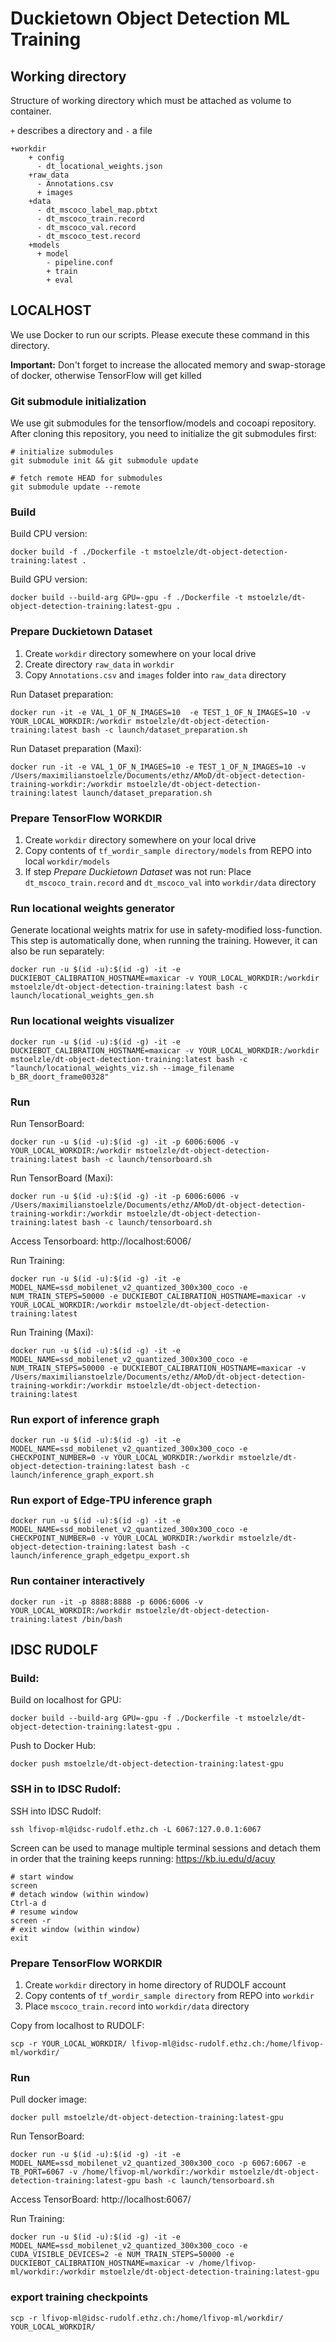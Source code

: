 # Duckietown Object Detection ML Training
## Working directory
Structure of working directory which must be attached as volume to container.

`+` describes a directory and `-` a file
```
+workdir
    + config
      - dt_locational_weights.json
    +raw_data
      - Annotations.csv
      + images
    +data
      - dt_mscoco_label_map.pbtxt
      - dt_mscoco_train.record
      - dt_mscoco_val.record
      - dt_mscoco_test.record
    +models
      + model
        - pipeline.conf
        + train
        + eval
```
## LOCALHOST
We use Docker to run our scripts. Please execute these command in this directory.

**Important:** Don't forget to increase the allocated memory and swap-storage of docker, otherwise TensorFlow will get killed

### Git submodule initialization
We use git submodules for the tensorflow/models and cocoapi repository. 
After cloning this repository, you need to initialize the git submodules first:
```
# initialize submodules
git submodule init && git submodule update

# fetch remote HEAD for submodules
git submodule update --remote
```

### Build
Build CPU version:
```
docker build -f ./Dockerfile -t mstoelzle/dt-object-detection-training:latest .
```
Build GPU version:
```
docker build --build-arg GPU=-gpu -f ./Dockerfile -t mstoelzle/dt-object-detection-training:latest-gpu .
```

### Prepare Duckietown Dataset
1. Create `workdir` directory somewhere on your local drive
2. Create directory `raw_data` in `workdir`
3. Copy `Annotations.csv` and `images` folder into `raw_data` directory

Run Dataset preparation:
```
docker run -it -e VAL_1_OF_N_IMAGES=10  -e TEST_1_OF_N_IMAGES=10 -v YOUR_LOCAL_WORKDIR:/workdir mstoelzle/dt-object-detection-training:latest bash -c launch/dataset_preparation.sh
```

Run Dataset preparation (Maxi):
```
docker run -it -e VAL_1_OF_N_IMAGES=10 -e TEST_1_OF_N_IMAGES=10 -v /Users/maximilianstoelzle/Documents/ethz/AMoD/dt-object-detection-training-workdir:/workdir mstoelzle/dt-object-detection-training:latest launch/dataset_preparation.sh
```

### Prepare TensorFlow WORKDIR
1. Create `workdir` directory somewhere on your local drive
2. Copy contents of `tf_wordir_sample directory/models` from REPO into local `workdir/models`
3. If step _Prepare Duckietown Dataset_ was not run: Place `dt_mscoco_train.record` and `dt_mscoco_val` into `workdir/data` directory

### Run locational weights generator
Generate locational weights matrix for use in safety-modified loss-function.
This step is automatically done, when running the training. However, it can also be run separately:
```
docker run -u $(id -u):$(id -g) -it -e DUCKIEBOT_CALIBRATION_HOSTNAME=maxicar -v YOUR_LOCAL_WORKDIR:/workdir mstoelzle/dt-object-detection-training:latest bash -c launch/locational_weights_gen.sh
```

### Run locational weights visualizer
```
docker run -u $(id -u):$(id -g) -it -e DUCKIEBOT_CALIBRATION_HOSTNAME=maxicar -v YOUR_LOCAL_WORKDIR:/workdir mstoelzle/dt-object-detection-training:latest bash -c "launch/locational_weights_viz.sh --image_filename b_BR_doort_frame00328"
```

### Run
Run TensorBoard:
```
docker run -u $(id -u):$(id -g) -it -p 6006:6006 -v YOUR_LOCAL_WORKDIR:/workdir mstoelzle/dt-object-detection-training:latest bash -c launch/tensorboard.sh
```

Run TensorBoard (Maxi):
```
docker run -u $(id -u):$(id -g) -it -p 6006:6006 -v /Users/maximilianstoelzle/Documents/ethz/AMoD/dt-object-detection-training-workdir:/workdir mstoelzle/dt-object-detection-training:latest bash -c launch/tensorboard.sh
```

Access Tensorboard: http://localhost:6006/

Run Training:
```
docker run -u $(id -u):$(id -g) -it -e MODEL_NAME=ssd_mobilenet_v2_quantized_300x300_coco -e NUM_TRAIN_STEPS=50000 -e DUCKIEBOT_CALIBRATION_HOSTNAME=maxicar -v YOUR_LOCAL_WORKDIR:/workdir mstoelzle/dt-object-detection-training:latest
```

Run Training (Maxi):
```
docker run -u $(id -u):$(id -g) -it -e MODEL_NAME=ssd_mobilenet_v2_quantized_300x300_coco -e NUM_TRAIN_STEPS=50000 -e DUCKIEBOT_CALIBRATION_HOSTNAME=maxicar -v /Users/maximilianstoelzle/Documents/ethz/AMoD/dt-object-detection-training-workdir:/workdir mstoelzle/dt-object-detection-training:latest
```

### Run export of inference graph
```
docker run -u $(id -u):$(id -g) -it -e MODEL_NAME=ssd_mobilenet_v2_quantized_300x300_coco -e CHECKPOINT_NUMBER=0 -v YOUR_LOCAL_WORKDIR:/workdir mstoelzle/dt-object-detection-training:latest bash -c launch/inference_graph_export.sh
```

### Run export of Edge-TPU inference graph
```
docker run -u $(id -u):$(id -g) -it -e MODEL_NAME=ssd_mobilenet_v2_quantized_300x300_coco -e CHECKPOINT_NUMBER=0 -v YOUR_LOCAL_WORKDIR:/workdir mstoelzle/dt-object-detection-training:latest bash -c launch/inference_graph_edgetpu_export.sh
```

### Run container interactively
```
docker run -it -p 8888:8888 -p 6006:6006 -v YOUR_LOCAL_WORKDIR:/workdir mstoelzle/dt-object-detection-training:latest /bin/bash
```

## IDSC RUDOLF
### Build:
Build on localhost for GPU:
```
docker build --build-arg GPU=-gpu -f ./Dockerfile -t mstoelzle/dt-object-detection-training:latest-gpu .
```

Push to Docker Hub:
```
docker push mstoelzle/dt-object-detection-training:latest-gpu
```

### SSH in to IDSC Rudolf:
SSH into IDSC Rudolf:
```
ssh lfivop-ml@idsc-rudolf.ethz.ch -L 6067:127.0.0.1:6067
```
Screen can be used to manage multiple terminal sessions and detach them in order that the training keeps running:
https://kb.iu.edu/d/acuy
```
# start window
screen
# detach window (within window)
Ctrl-a d
# resume window
screen -r
# exit window (within window)
exit
```

### Prepare TensorFlow WORKDIR

1. Create `workdir` directory in home directory of RUDOLF account
2. Copy contents of `tf_wordir_sample directory` from REPO into  `workdir`
3. Place `mscoco_train.record` into `workdir/data` directory

Copy from localhost to RUDOLF:

```
scp -r YOUR_LOCAL_WORKDIR/ lfivop-ml@idsc-rudolf.ethz.ch:/home/lfivop-ml/workdir/
```

### Run

Pull docker image:
```
docker pull mstoelzle/dt-object-detection-training:latest-gpu
```

Run TensorBoard:
```
docker run -u $(id -u):$(id -g) -it -e MODEL_NAME=ssd_mobilenet_v2_quantized_300x300_coco -p 6067:6067 -e TB_PORT=6067 -v /home/lfivop-ml/workdir:/workdir mstoelzle/dt-object-detection-training:latest-gpu bash -c launch/tensorboard.sh
```

Access TensorBoard: http://localhost:6067/

Run Training:

```
docker run -u $(id -u):$(id -g) -it -e MODEL_NAME=ssd_mobilenet_v2_quantized_300x300_coco -e CUDA_VISIBLE_DEVICES=2 -e NUM_TRAIN_STEPS=50000 -e DUCKIEBOT_CALIBRATION_HOSTNAME=maxicar -v /home/lfivop-ml/workdir:/workdir mstoelzle/dt-object-detection-training:latest-gpu
```

### export training checkpoints
```
scp -r lfivop-ml@idsc-rudolf.ethz.ch:/home/lfivop-ml/workdir/ YOUR_LOCAL_WORKDIR/
```